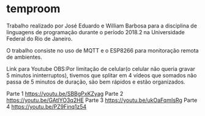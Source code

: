 # temproom
Trabalho realizado por José Eduardo e William Barbosa para a disciplina de linguagens de programação durante o período 2018.2 na Universidade Federal do Rio de Janeiro.

O trabalho consiste no uso de MQTT e o ESP8266 para monitoração remota de ambientes.


Link para Youtube
OBS:Por limitação de celular(o celular não queria gravar 5 minutos ininterruptos), tivemos que splitar em 4 vídeos que somados não passa de 5 minutos de duração, são bem rápidos e estão organizados.

Parte 1 https://youtu.be/SBBgPxKZyag
Parte 2 https://youtu.be/GAtlYO3q2HE
Parte 3 https://youtu.be/ukOaFqmIsRg
Parte 4 https://youtu.be/PZ9Finq1z54
